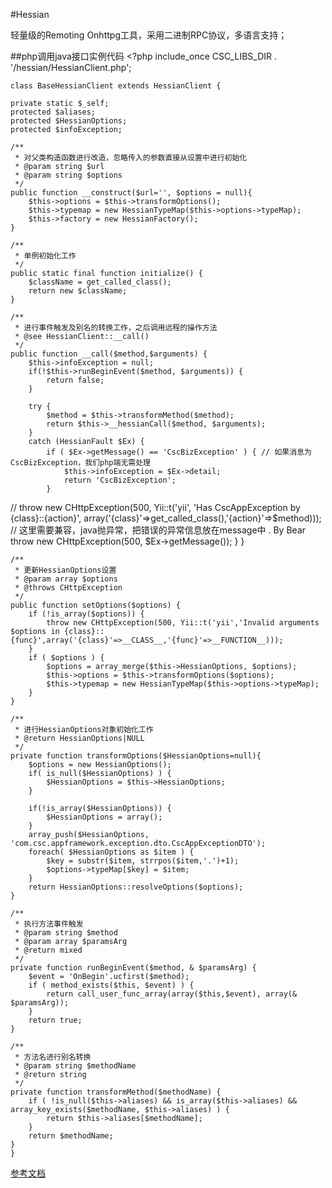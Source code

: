 #Hessian

轻量级的Remoting Onhttpg工具，采用二进制RPC协议，多语言支持；


##php调用java接口实例代码
	<?php
	include_once CSC_LIBS_DIR . '/hessian/HessianClient.php';

	class BaseHessianClient extends HessianClient {

	private static $_self;
	protected $aliases;
	protected $HessianOptions;
	protected $infoException;

	/**
	 * 对父类构造函数进行改造，忽略传入的参数直接从设置中进行初始化
	 * @param string $url
	 * @param string $options
	 */
	public function __construct($url='', $options = null){
		$this->options = $this->transformOptions();
		$this->typemap = new HessianTypeMap($this->options->typeMap);
		$this->factory = new HessianFactory();
	}
	
	/**
	 * 单例初始化工作
	 */
	public static final function initialize() {
		$className = get_called_class();
		return new $className;
	}

	/**
	 * 进行事件触发及别名的转换工作，之后调用远程的操作方法
	 * @see HessianClient::__call()
	 */
	public function __call($method,$arguments) {
		$this->infoException = null;
		if(!$this->runBeginEvent($method, $arguments)) {
			return false;
		}
		
		try {
			$method = $this->transformMethod($method);
			return $this->__hessianCall($method, $arguments);
		}
		catch (HessianFault $Ex) {
			if ( $Ex->getMessage() == 'CscBizException' ) { // 如果消息为CscBizException，我们php端无需处理
				$this->infoException = $Ex->detail;
				return 'CscBizException';
			}

// 			throw new CHttpException(500, Yii::t('yii', 'Has CscAppException by {class}::{action}', 		array('{class}'=>get_called_class(),'{action}'=>$method)));
			// 这里需要兼容，java抛异常，把错误的异常信息放在message中 .  By Bear
			throw new CHttpException(500, $Ex->getMessage()); 
		}
	}
	
	/**
	 * 更新HessianOptions设置
	 * @param array $options
	 * @throws CHttpException
	 */
	public function setOptions($options) {
		if (!is_array($options)) {
			throw new CHttpException(500, Yii::t('yii','Invalid arguments $options in {class}::{func}',array('{class}'=>__CLASS__,'{func}'=>__FUNCTION__)));
		}
		if ( $options ) {
			$options = array_merge($this->HessianOptions, $options);
			$this->options = $this->transformOptions($options);
			$this->typemap = new HessianTypeMap($this->options->typeMap);
		}
	}
	
	/**
	 * 进行HessianOptions对象初始化工作
	 * @return HessianOptions|NULL
	 */
	private function transformOptions($HessianOptions=null){
		$options = new HessianOptions();
		if( is_null($HessianOptions) ) {
		    $HessianOptions = $this->HessianOptions;
		}
		
		if(!is_array($HessianOptions)) {
		    $HessianOptions = array();
		}
		array_push($HessianOptions, 'com.csc.appframework.exception.dto.CscAppExceptionDTO');
		foreach( $HessianOptions as $item ) {
		    $key = substr($item, strrpos($item,'.')+1);
		    $options->typeMap[$key] = $item;
		}
		return HessianOptions::resolveOptions($options);
	}
	
	/**
	 * 执行方法事件触发
	 * @param string $method
	 * @param array $paramsArg
	 * @return mixed
	 */
	private function runBeginEvent($method, & $paramsArg) {
		$event = 'OnBegin'.ucfirst($method);
		if ( method_exists($this, $event) ) {
			return call_user_func_array(array($this,$event), array(& $paramsArg));
		}
		return true;
	}
	
	/**
	 * 方法名进行别名转换
	 * @param string $methodName
	 * @return string
	 */
	private function transformMethod($methodName) {
		if ( !is_null($this->aliases) && is_array($this->aliases) && array_key_exists($methodName, $this->aliases) ) {
			return $this->aliases[$methodName];
		}
		return $methodName;
	}
	}



[参考文档](http://hessian.caucho.com/)
